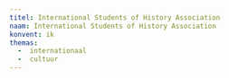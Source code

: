 ```yaml
---
titel: International Students of History Association
naam: International Students of History Association
konvent: ik
themas:
  -  internationaal
  -  cultuur
---
```

